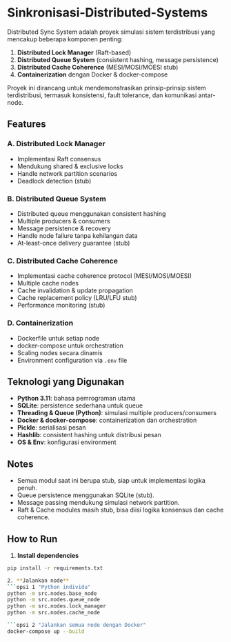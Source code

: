 # Sinkronisasi-Distributed-Systems

Distributed Sync System adalah proyek simulasi sistem terdistribusi yang mencakup beberapa komponen penting:  
1. **Distributed Lock Manager** (Raft-based)  
2. **Distributed Queue System** (consistent hashing, message persistence)  
3. **Distributed Cache Coherence** (MESI/MOSI/MOESI stub)  
4. **Containerization** dengan Docker & docker-compose  

Proyek ini dirancang untuk mendemonstrasikan prinsip-prinsip sistem terdistribusi, termasuk konsistensi, fault tolerance, dan komunikasi antar-node.

## Features

### A. Distributed Lock Manager
- Implementasi Raft consensus
- Mendukung shared & exclusive locks
- Handle network partition scenarios
- Deadlock detection (stub)

### B. Distributed Queue System
- Distributed queue menggunakan consistent hashing
- Multiple producers & consumers
- Message persistence & recovery
- Handle node failure tanpa kehilangan data
- At-least-once delivery guarantee (stub)

### C. Distributed Cache Coherence
- Implementasi cache coherence protocol (MESI/MOSI/MOESI)
- Multiple cache nodes
- Cache invalidation & update propagation
- Cache replacement policy (LRU/LFU stub)
- Performance monitoring (stub)

### D. Containerization
- Dockerfile untuk setiap node
- docker-compose untuk orchestration
- Scaling nodes secara dinamis
- Environment configuration via `.env` file

## Teknologi yang Digunakan
- **Python 3.11**: bahasa pemrograman utama  
- **SQLite**: persistence sederhana untuk queue  
- **Threading & Queue (Python)**: simulasi multiple producers/consumers  
- **Docker & docker-compose**: containerization dan orchestration  
- **Pickle**: serialisasi pesan  
- **Hashlib**: consistent hashing untuk distribusi pesan  
- **OS & Env**: konfigurasi environment  

## Notes
- Semua modul saat ini berupa stub, siap untuk implementasi logika penuh.  
- Queue persistence menggunakan SQLite (stub).  
- Message passing mendukung simulasi network partition.  
- Raft & Cache modules masih stub, bisa diisi logika konsensus dan cache coherence.

## How to Run

1. **Install dependencies**
```bash
pip install -r requirements.txt

2. **Jalankan node**
```opsi 1 "Python individu"
python -m src.nodes.base_node
python -m src.nodes.queue_node
python -m src.nodes.lock_manager
python -m src.nodes.cache_node

```opsi 2 "Jalankan semua node dengan Docker"
docker-compose up --build